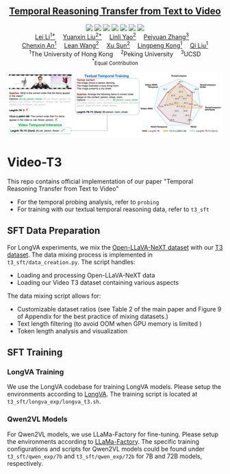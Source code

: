 <h2 align="center"> <a href="https://video-t3.github.io/">Temporal Reasoning Transfer from Text to Video</a></h2>

<div align="center">
    <a href='https://arxiv.org/pdf/2410.06166'><img src='https://img.shields.io/badge/ArXiv-2410.06166-red'></a>
    <a href='https://video-t3.github.io/'><img src='https://img.shields.io/badge/Project-Page-Green'></a>
    <a href='https://huggingface.co/datasets/MMInstruction/Video-T3-QA'><img src='https://img.shields.io/badge/🤗-Video_T3_Training_Data-green'></a>
    <a href='https://huggingface.co/datasets/tobiaslee/text_temporal'><img src='https://img.shields.io/badge/🤗-Textual_Probing_Data-green'></a>
    <a href='https://huggingface.co/datasets/lyx97/t3_probing_data'><img src='https://img.shields.io/badge/🤗-Probing_Videos-green'></a>
    <a href='https://huggingface.co/MMInstruction/LongVA-7B-Video-T3'><img src='https://img.shields.io/badge/🤗-LongVA_7B_T3-blue'></a>
    <a href='https://huggingface.co/MMInstruction/Qwen2-VL-72B-Video-T3'><img src='https://img.shields.io/badge/🤗-Qwen2_VL_72B_T3-blue'></a>
</div>

<div>
<div align="center">
    <a href='https://lilei-nlp.github.io/' target='_blank'>Lei Li<sup>1*</sup></a> 
    <a href='https://llyx97.github.io/' target='_blank'>Yuanxin Liu<sup>2*</sup></a> 
    <a href='https://yaolinli.github.io/' target='_blank'>Linli Yao<sup>2</sup></a> 
    <a href='https://veiled-texture-20c.notion.site/Perry-Peiyuan-Zhang-ab24b48621c9491db767a76df860873a' target='_blank'>Peiyuan Zhang<sup>3</sup></a> 
    </br>
    <a href='https://scholar.google.com.hk/citations?user=fY69CxIAAAAJ' target='_blank'>Chenxin An<sup>1</sup></a> 
    <a href='https://leanwang326.github.io/.github.io/' target='_blank'>Lean Wang<sup>2</sup></a> 
    <a href='https://xusun26.github.io/' target='_blank'>Xu Sun<sup>2</sup></a> 
    <a href='https://ikekonglp.github.io/' target='_blank'>Lingpeng Kong<sup>1</sup></a> 
    <a href='https://leuchine.github.io/' target='_blank'>Qi Liu<sup>1</sup></a>
</div>
<div>
<div align="center">
    <sup>1</sup>The University of Hong Kong 
    <sup>2</sup>Peking University 
    <sup>3</sup>UCSD
</div>
<div align="center">
    <sup>*</sup><small>Equal Contribution</small>
</div>

![](./assets/teaser.png)

# Video-T3

This repo contains official implementation of our paper "Temporal Reasoning Transfer from Text to Video"

- For the temporal probing analysis, refer to `probing`
- For training with our textual temporal reasoning data, refer to `t3_sft`

## SFT Data Preparation 

For LongVA experiments, we mix the [Open-LLaVA-NeXT dataset](https://huggingface.co/datasets/Lin-Chen/Open-LLaVA-NeXT-mix1M) with our [T3 dataset](). The data mixing process is implemented in `t3_sft/data_creation.py`. The script handles:

- Loading and processing Open-LLaVA-NeXT data
- Loading our Video T3 dataset containing various aspects

The data mixing script allows for:

- Customizable dataset ratios (see Table 2 of the main paper and Figure 9 of Appendix for the best practice of mixing datasets.)
- Text length filtering (to avoid OOM when GPU memory is limited )
- Token length analysis and visualization

## SFT Training

### LongVA Training

We use the LongVA codebase for training LongVA models. Please setup the environments according to [LongVA](https://github.com/EvolvingLMMs-Lab/LongVA). The training script is located at `t3_sft/longva_exp/longva_t3.sh`.

### Qwen2VL Models

For Qwen2VL models, we use LLaMa-Factory for fine-tuning. Please setup the environments according to [LLaMa-Factory](https://github.com/hiyouga/LLaMA-Factory). The specific training configurations and scripts for Qwen2VL models could be found under `t3_sft/qwen_exp/7b` and `t3_sft/qwen_exp/72b` for 7B and 72B models, respectively.
